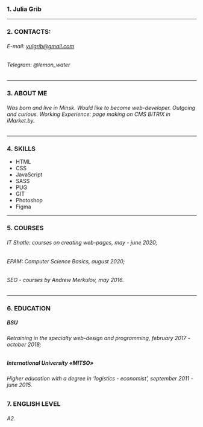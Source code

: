 ### 1. Julia Grib
--------------------------------------------------------------------------------------------------------
### 2. CONTACTS:
###### E-mail: yulgrib@gmail.com
###### Telegram: @lemon_water
--------------------------------------------------------------------------------------------------------
### 3. ABOUT ME
###### Was born and live in Minsk. Would like to become web-developer. Outgoing and curious. Working Experience: page making on CMS BITRIX in iMarket.by.

--------------------------------------------------------------------------------------------------------
### 4. SKILLS
* HTML
* CSS
* JavaScript
* SASS
* PUG
* GIT
* Photoshop
* Figma

--------------------------------------------------------------------------------------------------------
### 5. COURSES
###### IT Shatle: courses on creating web-pages, may - june 2020;
###### EPAM: Computer Science Basics, august 2020;
###### SEO - courses by Andrew Merkulov, may 2016.
--------------------------------------------------------------------------------------------------------
### 6. EDUCATION
##### BSU
###### Retraining in the specialty web-design and programming, february 2017 - october 2018;
##### International University «MITSO»
###### Higher education with a degree in ‘logistics - economist’, september 2011 - june 2015.

### 7. ENGLISH LEVEL
###### A2.

